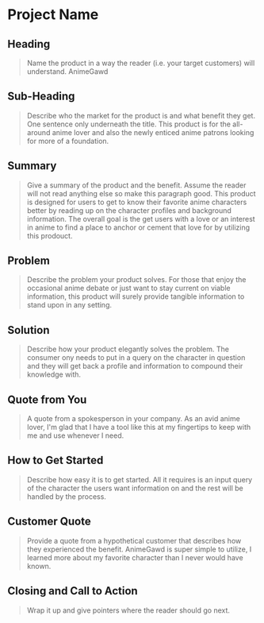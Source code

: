 # Project Name #

<!-- 
> This material was originally posted [here](http://www.quora.com/What-is-Amazons-approach-to-product-development-and-product-management). It is reproduced here for posterities sake.

There is an approach called "working backwards" that is widely used at Amazon. They work backwards from the customer, rather than starting with an idea for a product and trying to bolt customers onto it. While working backwards can be applied to any specific product decision, using this approach is especially important when developing new products or features.

For new initiatives a product manager typically starts by writing an internal press release announcing the finished product. The target audience for the press release is the new/updated product's customers, which can be retail customers or internal users of a tool or technology. Internal press releases are centered around the customer problem, how current solutions (internal or external) fail, and how the new product will blow away existing solutions.

If the benefits listed don't sound very interesting or exciting to customers, then perhaps they're not (and shouldn't be built). Instead, the product manager should keep iterating on the press release until they've come up with benefits that actually sound like benefits. Iterating on a press release is a lot less expensive than iterating on the product itself (and quicker!).

If the press release is more than a page and a half, it is probably too long. Keep it simple. 3-4 sentences for most paragraphs. Cut out the fat. Don't make it into a spec. You can accompany the press release with a FAQ that answers all of the other business or execution questions so the press release can stay focused on what the customer gets. My rule of thumb is that if the press release is hard to write, then the product is probably going to suck. Keep working at it until the outline for each paragraph flows. 

Oh, and I also like to write press-releases in what I call "Oprah-speak" for mainstream consumer products. Imagine you're sitting on Oprah's couch and have just explained the product to her, and then you listen as she explains it to her audience. That's "Oprah-speak", not "Geek-speak".

Once the project moves into development, the press release can be used as a touchstone; a guiding light. The product team can ask themselves, "Are we building what is in the press release?" If they find they're spending time building things that aren't in the press release (overbuilding), they need to ask themselves why. This keeps product development focused on achieving the customer benefits and not building extraneous stuff that takes longer to build, takes resources to maintain, and doesn't provide real customer benefit (at least not enough to warrant inclusion in the press release).
 -->
 
## Heading ##
  > Name the product in a way the reader (i.e. your target customers) will understand.
  AnimeGawd

## Sub-Heading ##
  > Describe who the market for the product is and what benefit they get. One sentence only underneath the title.
  This product is for the all-around anime lover and also the newly enticed anime patrons looking for more of a foundation.

## Summary ##
  > Give a summary of the product and the benefit. Assume the reader will not read anything else so make this paragraph good.
   This product is designed for users to get to know their favorite anime characters better by reading up on the character profiles and background information. 
   The overall goal is the get users with a love or an interest in anime to find a place to anchor or cement that love for by utilizing this prodouct.

## Problem ##
  > Describe the problem your product solves.
    For those that enjoy the occasional anime debate or just want to stay current on viable information, this product will surely provide tangible information to stand upon in any setting.

## Solution ##
  > Describe how your product elegantly solves the problem.
  The consumer ony needs to put in a query on the character in question and they will get back a profile and information to compound their knowledge with.

## Quote from You ##
  > A quote from a spokesperson in your company.
  As an avid anime lover, I'm glad that I have a tool like this at my fingertips to keep with me and use whenever I need.

## How to Get Started ##
  > Describe how easy it is to get started.
  All it requires is an input query of the character the users want information on and the rest will be handled by the process.

## Customer Quote ##
  > Provide a quote from a hypothetical customer that describes how they experienced the benefit.
  AnimeGawd is super simple to utilize, I learned more about my favorite character than I never would have known.

## Closing and Call to Action ##
  > Wrap it up and give pointers where the reader should go next.